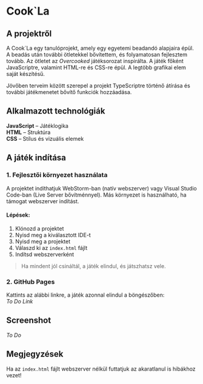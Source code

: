 # Cook`La

## A projektről
A Cook`La egy tanulóprojekt, amely egy egyetemi beadandó alapjaira épül. A beadás után további ötletekkel bővítettem, és folyamatosan fejlesztem tovább. Az ötletet az *Overcooked* játéksorozat inspirálta. A játék főként JavaScriptre, valamint HTML-re és CSS-re épül. A legtöbb grafikai elem saját készítésű.  

Jövőben terveim között szerepel a projekt TypeScriptre történő átírása és további játékmenetet bővítő funkciók hozzáadása.

## Alkalmazott technológiák

**JavaScript** – Játéklogika  
**HTML** – Struktúra  
**CSS** – Stílus és vizuális elemek  

## A játék indítása

### 1. Fejlesztői környezet használata
A projektet indíthatjuk WebStorm-ban (natív webszerver) vagy Visual Studio Code-ban (Live Server bővítménnyel). 
Más környezet is használható, ha támogat webszerver indítást. 

#### Lépések:
1. Klónozd a projektet
2. Nyisd meg a kiválasztott IDE-t
3. Nyisd meg a projektet
4. Válaszd ki az `index.html` fájlt
5. Indítsd webszerverként

> Ha mindent jól csináltál, a játék elindul, és játszhatsz vele.

### 2. GitHub Pages
Kattints az alábbi linkre, a játék azonnal elindul a böngészőben:  
*To Do Link*

## Screenshot
*To Do*

## Megjegyzések
Ha az `index.html` fájlt webszerver nélkül futtatjuk az akaratlanul is hibákhoz vezet!
